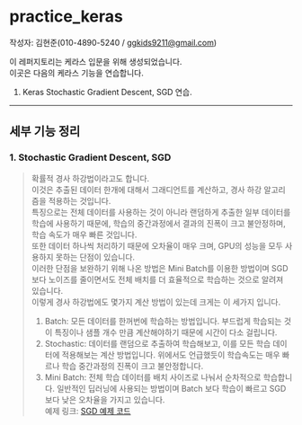 # practice_keras   
작성자: 김현준(010-4890-5240 / ggkids9211@gmail.com)   

이 레퍼지토리는 케라스 입문을 위해 생성되었습니다.   
이곳은 다음의 케라스 기능을 연습합니다.   
1. Keras Stochastic Gradient Descent, SGD 연습.   

* * *   
## 세부 기능 정리    
### 1. Stochastic Gradient Descent, SGD    
> 확률적 경사 하강법이라고도 합니다.     
> 이것은 추출된 데이터 한개에 대해서 그래디언트를 계산하고, 경사 하강 알고리즘을 적용하는 것입니다.   
> 특징으로는 전체 데이터를 사용하는 것이 아니라 랜덤하게 추출한 일부 데이터를 학습에 사용하기 때문에, 학습의 중간과정에서 결과의 진폭이 크고 불안정하며, 학습 속도가 매우 빠른 것입니다.   
> 또한 데이터 하나씩 처리하기 때문에 오차율이 매우 크며, GPU의 성능을 모두 사용하지 못하는 단점이 있습니다.    
> 이러한 단점을 보완하기 위해 나온 방법은 Mini Batch를 이용한 방법이며 SGD보다 노이즈를 줄이면서도 전체 배치를 더 효율적으로 학습하는 것으로 알려져 있습니다.   
> 이렇게 경사 하강법에도 몇가지 계산 방법이 있는데 크게는 이 세가지 입니다.   
> 1. Batch: 모든 데이터를 한꺼번에 학습하는 방법입니다. 부드럽게 학습되는 것이 특징이나 샘플 개수 만큼 계산해야하기 때문에 시간이 다소 걸립니다.   
> 2. Stochastic: 데이터를 랜덤으로 추출하여 학습해보고, 이를 모든 학습 데이터에 적용해보는 계산 방법입니다. 위에서도 언급했듯이 학습속도는 매우 빠르나 학습 중간과정의 진폭이 크고 불안정합니다.   
> 3. Mini Batch: 전체 학습 데이터를 배치 사이즈로 나눠서 순차적으로 학습합니다. 일반적인 딥러닝에 사용되는 방법이며 Batch 보다 학습이 빠르고 SGD 보다 낮은 오차율을 가지고 있습니다.   
예제 링크: [SGD 예제 코드](https://github.com/Tom-HJ/Tom-HJ-practice_keras/blob/main/0_SGD.py)